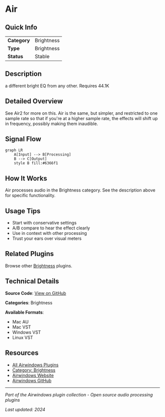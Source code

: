 # Air



## Quick Info

| | |
|---|---|
| **Category** | Brightness |
| **Type** | Brightness |
| **Status** | Stable |

## Description

a different bright EQ from any other. Requires 44.1K

## Detailed Overview

See Air2 for more on this. Air is the same, but simpler, and restricted to one sample rate so that if you're at a higher sample rate, the effects will shift up in frequency, possibly making them inaudible.

## Signal Flow

```mermaid
graph LR
    A[Input] --> B[Processing]
    B --> C[Output]
    style B fill:#6366f1
```

## How It Works

Air processes audio in the Brightness category. See the description above for specific functionality.

## Usage Tips

- Start with conservative settings
- A/B compare to hear the effect clearly
- Use in context with other processing
- Trust your ears over visual meters


## Related Plugins

Browse other [Brightness](../categories/brightness.md) plugins.


## Technical Details

**Source Code**: [View on GitHub](https://github.com/airwindows/airwindows/tree/master/plugins/LinuxVST/src/Air)

**Categories**: Brightness

**Available Formats**:
- Mac AU
- Mac VST
- Windows VST
- Linux VST

## Resources

- [All Airwindows Plugins](../../README.md)
- [Category: Brightness](../categories/brightness.md)
- [Airwindows Website](https://www.airwindows.com)
- [Airwindows GitHub](https://github.com/airwindows/airwindows)

---

*Part of the Airwindows plugin collection - Open source audio processing plugins*

*Last updated: 2024*
